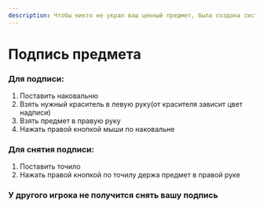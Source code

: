 ```yaml
---
description: Чтобы никто не украл ваш ценный предмет, была создана система его подписи
---
```


# Подпись предмета

### Для подписи:

1. Поставить наковальню
2. Взять нужный краситель в левую руку(от красителя зависит цвет надписи)
3. Взять предмет в правую руку
4. Нажать правой кнопкой мыши по наковальне

### Для снятия подписи:

1. Поставить точило
2. Нажать правой кнопкой по точилу держа предмет в правой руке

### **У другого игрока не получится снять вашу подпись**
